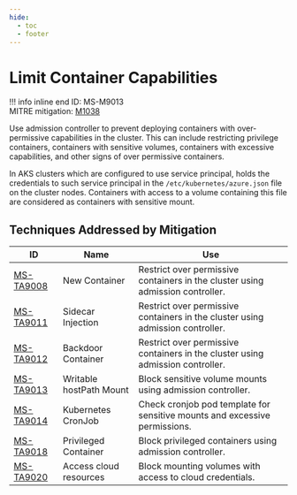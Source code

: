 ```yaml
---
hide:
  - toc
  - footer
---
```


# Limit Container Capabilities

!!! info inline end
    ID: MS-M9013<br>
    MITRE mitigation: [M1038](https://attack.mitre.org/mitigations/M1038/)


Use admission controller to prevent deploying containers with over-permissive capabilities in the cluster. This can include restricting privilege containers, containers with sensitive volumes, containers with excessive capabilities, and other signs of over permissive containers.

In AKS clusters which are configured to use service principal, holds the credentials to such service principal in the `/etc/kubernetes/azure.json` file on the cluster nodes. Containers with access to a volume containing this file are considered as containers with sensitive mount.


## Techniques Addressed by Mitigation

|ID|Name|Use|
|--|----------|-----------|
|[MS-TA9008](../techniques/New%20Container.md)|New Container|Restrict over permissive containers in the cluster using admission controller.|
|[MS-TA9011](../techniques/Sidecar%20Injection.md)|Sidecar Injection|Restrict over permissive containers in the cluster using admission controller.|
|[MS-TA9012](../techniques/Backdoor%20container.md)|Backdoor Container|Restrict over permissive containers in the cluster using admission controller.|
|[MS-TA9013](../techniques/Writable%20hostPath%20mount.md)|Writable hostPath Mount|Block sensitive volume mounts using admission controller.|
|[MS-TA9014](../techniques/Kubernetes%20CronJob.md)|Kubernetes CronJob|Check cronjob pod template for sensitive mounts and excessive permissions.|
|[MS-TA9018](../techniques/Privileged%20container.md)|Privileged Container|Block privileged containers using admission controller.|
|[MS-TA9020](../techniques/Access%20cloud%20resources.md)|Access cloud resources|Block mounting volumes with access to cloud credentials.|
